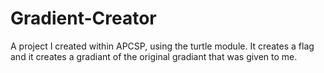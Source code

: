 # Gradient-Creator

A project I created within APCSP, using the turtle module. It creates a flag and it creates a gradiant of the original gradiant that was given to me.

